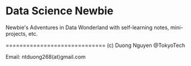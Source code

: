Data Science Newbie
===================

Newbie's Adventures in Data Wonderland with self-learning notes, mini-projects, etc.

=============================
(c) Duong Nguyen @TokyoTech

Email: ntduong268(at)gmail.com
